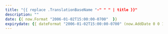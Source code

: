 ```yaml
---
title: "{{ replace .TranslationBaseName "-" " " | title }}"
description: ""
date: {{ now.Format "2006-01-02T15:00:00-0700"  }}
expirydate: {{ dateFormat "2006-01-02T15:00:00-0700" (now.AddDate 0 0 14) }}
---
```


<!--more-->
